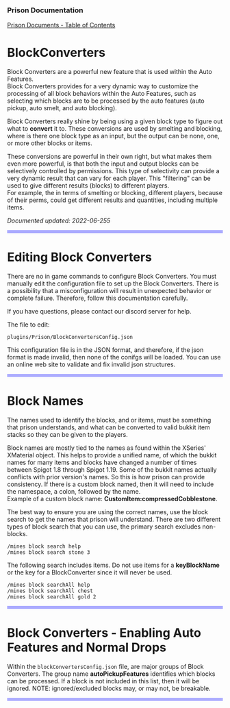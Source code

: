 
### Prison Documentation 
[Prison Documents - Table of Contents](prison_docs_000_toc.md)

# BlockConverters


Block Converters are a powerful new feature that is used within the Auto Features.  
Block Converters provides for a very dynamic way to customize the processing of all block
behaviors within the Auto Features, such as selecting which blocks are to be processed 
by the auto features (auto pickup, auto smelt, and auto blocking).  


Block Converters really shine by being using a given block type to figure out what to
**convert** it to.  These conversions are used by smelting and blocking, where is there one
block type as an input, but the output can be none, one, or more other blocks or items.


These conversions are powerful in their own right, but what makes them even more powerful, 
is that both the input and output blocks can be selectively controlled by permissions.
This type of selectivity can provide a very dynamic result that can vary for each player.
This "filtering" can be used to give different results (blocks) to different players.  
For example, the in terms of smelting or blocking, different players, because of their perms,
could get different results and quantities, including multiple items.



*Documented updated: 2022-06-255*

<hr style="height:7px; border:none; color:#aaf; background-color:#aaf;">


# Editing Block Converters

There are no in game commands to configure Block Converters.  You must manually edit the
configuration file to set up the Block Converters.  There is a possibility that a misconfiguration will 
result in unexpected behavior or complete failure. Therefore, follow this documentation carefully.  


If you have questions, please contact our discord server for help. 


The file to edit:

`plugins/Prison/BlockConvertersConfig.json`


This configuration file is in the JSON format, and therefore, if the json format is made invalid, 
then none of the conifgs will be loaded.  You can use an online web site to validate and fix invalid 
json structures.

<hr style="height:7px; border:none; color:#aaf; background-color:#aaf;">



# Block Names


The names used to identify the blocks, and or items, must be something that prison understands, and
what can be converted to valid bukkit item stacks so they can be given to the players.



Block names are mostly tied to the names as found within the XSeries' XMaterial object. This helps
to provide a unified name, of which the bukkit names for many items and blocks have changed a number
of times between Spigot 1.8 through Spigot 1.19.  Some of the bukkit names actually conflicts with
prior version's names.  So this is how prison can provide consistency.  If there is a custom 
block named, then it will need to include the namespace, a colon, followed by the name.  
Example of a custom block name: **CustomItem:compressedCobblestone**.



The best way to ensure you are using the correct names, use the block search to get the names that
prison will understand.  There are two different types of block search that you can use, the primary 
search excludes non-blocks.


```
/mines block search help
/mines block search stone 3
```


The following search includes items.  Do not use items for a **keyBlockName** or the key for a 
BlockConverter since it will never be used.


```
/mines block searchAll help
/mines block searchAll chest
/mines block searchAll gold 2
```




<hr style="height:7px; border:none; color:#aaf; background-color:#aaf;">



# Block Converters - Enabling Auto Features and Normal Drops


Within the `blockConvertersConfig.json` file, are major groups of Block Converters.  The group
name **autoPickupFeatures** identifies which blocks can be processed.  If a block is not included
in this list, then it will be ignored.  NOTE: ignored/excluded blocks may, or may not, be breakable.


<hr style="height:7px; border:none; color:#aaf; background-color:#aaf;">


